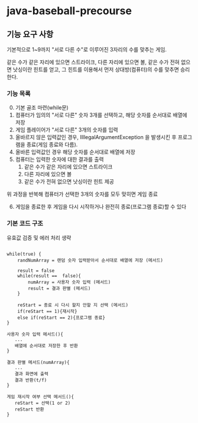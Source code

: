 # java-baseball-precourse
## 기능 요구 사항 
기본적으로 1~9까지 "서로 다른 수"로 이루어진 3자리의 수를 맞추는 게임.

같은 수가 같은 자리에 있으면 스트라이크, 다른 자리에 있으면 볼, 같은 수가 전혀 없으면 낫싱이란 힌트를 얻고, 그 힌트를 이용해서 먼저 상대방(컴퓨터)의 수를 맞추면 승리한다.

### 기능 목록
0. 기본 골조 마련(while문)
1. 컴퓨터가 임의의 "서로 다른" 숫자 3개를 선택하고, 해당 숫자를 순서대로 배열에 저장
2. 게임 플레이어가 "서로 다른" 3개의 숫자를 입력
3. 올바르지 않은 입력값인 경우, IlllegalArgumentException 을 발생시킨 후 프로그램을 종료(게임 종료와 다름). 
4. 올바른 입력값인 경우 해당 숫자를 순서대로 배열에 저장
3. 컴퓨터는 입력한 숫자에 대한 결과를 출력
   1. 같은 수가 같은 자리에 있으면 스트라이크
   2. 다른 자리에 있으면 볼
   3. 같은 수가 전혀 없으면 낫싱이란 힌트 제공

위 과정을 반복해 컴퓨터가 선택한 3개의 숫자를 모두 맞히면 게임 종료

6. 게임을 종료한 후 게임을 다시 시작하거나 완전히 종료(프로그램 종료)할 수 있다

### 기본 코드 구조
유효값 검증 및 에러 처리 생략
```

while(true) { 
	randNumArray = 랜덤 숫자 입력받아서 순서대로 배열에 저장 (메서드)

	result = false
	while(result ==  false){
		numArray = 사용자 숫자 입력 (메서드)
		result = 결과 판별 (메서드)
	}

	reStart = 종료 시 다시 할지 안할 지 선택 (메서드)
	if(reStart == 1){재시작}
	else if(reStart == 2){프로그램 종료}
}

사용자 숫자 입력 메서드(){
   ...
   배열에 순서대로 저장한 후 반환		
}
 
결과 판별 메서드(numArray){
   ...
   결과 화면에 출력
   결과 반환(t/f)
}

게임 재시작 여부 선택 메서드(){
   reStart = 선택(1 or 2)
   reStart 반환
}
```